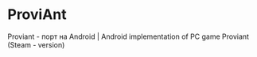 # ProviAnt
Proviant - порт на Android | Android implementation of PC game Proviant (Steam - version)
